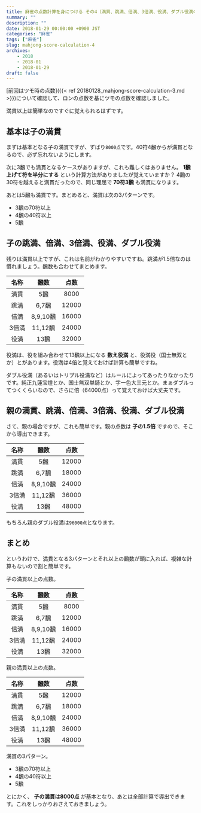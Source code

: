 ```yaml
---
title: 麻雀の点数計算を身につける その4（満貫、跳満、倍満、3倍満、役満、ダブル役満の点数）
summary: ""
description: ""
date: 2018-01-29 00:00:00 +0900 JST
categories: "麻雀"
tags: ["麻雀"]
slug: mahjong-score-calculation-4
archives:
    - 2018
    - 2018-01
    - 2018-01-29
draft: false
---
```


[前回はツモ時の点数]({{< ref 20180128_mahjong-score-calculation-3.md >}})について確認して、ロンの点数を基にツモの点数を確認しました。

満貫以上は簡単なのですぐに覚えられるはずです。

## 基本は子の満貫
まずは基本となる子の満貫ですが、ずばり`8000点`です。40符4飜からが満貫となるので、必ず忘れないようにします。

次に3飜でも満貫となるケースがありますが、これも難しくはありません。 **1飜上げて符を半分にする** という計算方法がありましたが覚えていますか？ 4飜の30符を越えると満貫だったので、同じ理屈で **70符3飜** も満貫になります。

あとは5飜も満貫です。まとめると、満貫は次の3パターンです。

- 3飜の70符以上
- 4飜の40符以上
- 5飜

## 子の跳満、倍満、3倍満、役満、ダブル役満
残りは満貫以上ですが、これは名前がわかりやすいですね。跳満が1.5倍なのは慣れましょう。飜数も合わせてまとめます。

| 名称  | 飜数     | 点数  |
|:-----:|:--------:|:-----:|
| 満貫  | 5飜      | 8000  |
| 跳満  | 6,7飜    | 12000 |
| 倍満  | 8,9,10飜 | 16000 |
| 3倍満 | 11,12飜  | 24000 |
| 役満  | 13飜     | 32000 |

役満は、役を組み合わせて13飜以上になる **数え役満** と、役満役（国士無双とか）とがあります。役満は4倍と覚えておけば計算も簡単ですね。

ダブル役満（あるいはトリプル役満など）はルールによってあったりなかったりです。純正九蓮宝燈とか、国士無双単騎とか、字一色大三元とか。まぁダブルってつくくらいなので、さらに倍（64000点）って覚えておけば大丈夫です。

## 親の満貫、跳満、倍満、3倍満、役満、ダブル役満
さて、親の場合ですが、これも簡単です。親の点数は **子の1.5倍** ですので、そこから導出できます。

| 名称  | 飜数     | 点数  |
|:-----:|:--------:|:-----:|
| 満貫  | 5飜      | 12000 |
| 跳満  | 6,7飜    | 18000 |
| 倍満  | 8,9,10飜 | 24000 |
| 3倍満 | 11,12飜  | 36000 |
| 役満  | 13飜     | 48000 |

もちろん親のダブル役満は`96000点`となります。

## まとめ
というわけで、満貫となる3パターンとそれ以上の飜数が頭に入れば、複雑な計算もないので割と簡単です。

子の満貫以上の点数。

| 名称  | 飜数     | 点数  |
|:-----:|:--------:|:-----:|
| 満貫  | 5飜      | 8000  |
| 跳満  | 6,7飜    | 12000 |
| 倍満  | 8,9,10飜 | 16000 |
| 3倍満 | 11,12飜  | 24000 |
| 役満  | 13飜     | 32000 |

親の満貫以上の点数。

| 名称  | 飜数     | 点数  |
|:-----:|:--------:|:-----:|
| 満貫  | 5飜      | 12000 |
| 跳満  | 6,7飜    | 18000 |
| 倍満  | 8,9,10飜 | 24000 |
| 3倍満 | 11,12飜  | 36000 |
| 役満  | 13飜     | 48000 |

満貫の3パターン。

- 3飜の70符以上
- 4飜の40符以上
- 5飜

とにかく、 **子の満貫は8000点** が基本となり、あとは全部計算で導出できます。これをしっかりおさえておきましょう。
